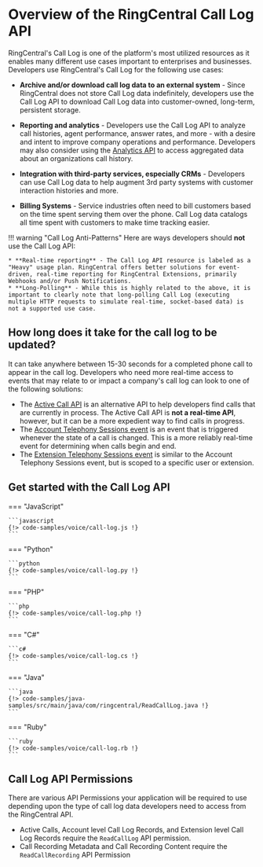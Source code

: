# Overview of the RingCentral Call Log API

RingCentral's Call Log is one of the platform's most utilized resources as it enables many different use cases important to enterprises and businesses. Developers use RingCentral's Call Log for the following use cases:

* **Archive and/or download call log data to an external system** - Since RingCentral does not store Call Log data indefinitely, developers use the Call Log API to download Call Log data into customer-owned, long-term, persistent storage.

* **Reporting and analytics** - Developers use the Call Log API to analyze call histories, agent performance, answer rates, and more - with a desire and intent to improve company operations and performance. Developers may also consider using the [Analytics API](../../../analytics/) to access aggregated data about an organizations call history. 

* **Integration with third-party services, especially CRMs** - Developers can use Call Log data to help augment 3rd party systems with customer interaction histories and more.

* **Billing Systems** - Service industries often need to bill customers based on the time spent serving them over the phone. Call Log data catalogs all time spent with customers to make time tracking easier.

!!! warning "Call Log Anti-Patterns"
    Here are ways developers should **not** use the Call Log API:

    * **Real-time reporting** - The Call Log API resource is labeled as a "Heavy" usage plan. RingCentral offers better solutions for event-driven, real-time reporting for RingCentral Extensions, primarily Webhooks and/or Push Notifications.
    * **Long-Polling** - While this is highly related to the above, it is important to clearly note that long-polling Call Log (executing multiple HTTP requests to simulate real-time, socket-based data) is not a supported use case.

## How long does it take for the call log to be updated?

It can take anywhere between 15-30 seconds for a completed phone call to appear in the call log. Developers who need more real-time access to events that may relate to or impact a company's call log can look to one of the following solutions:

* The [Active Call API](../../finding-active-calls/) is an alternative API to help developers find calls that are currently in process. The Active Call API is **not a real-time API**, however, but it can be a more expedient way to find calls in progress. 
* The [Account Telephony Sessions event](https://developers.ringcentral.com/api-reference/Account-Telephony-Sessions-Event) is an event that is triggered whenever the state of a call is changed. This is a more reliably real-time event for determining when calls begin and end. 
* The [Extension Telephony Sessions event](https://developers.ringcentral.com/api-reference/Extension-Telephony-Sessions-Event) is similar to the Account Telephony Sessions event, but is scoped to a specific user or extension. 

## Get started with the Call Log API

=== "JavaScript"

    ```javascript
    {!> code-samples/voice/call-log.js !}
    ```

=== "Python"

    ```python
    {!> code-samples/voice/call-log.py !}
    ```
    
=== "PHP"

    ```php
    {!> code-samples/voice/call-log.php !}
    ```

=== "C#"

    ```c#
    {!> code-samples/voice/call-log.cs !}
    ```

=== "Java"

    ```java
    {!> code-samples/java-samples/src/main/java/com/ringcentral/ReadCallLog.java !}
    ```

=== "Ruby"

    ```ruby
    {!> code-samples/voice/call-log.rb !}
    ```    

## Call Log API Permissions

There are various API Permissions your application will be required to use depending upon the type of call log data developers need to access from the RingCentral API.

* Active Calls, Account level Call Log Records, and Extension level Call Log Records require the `ReadCallLog` API permission.
* Call Recording Metadata and Call Recording Content require the `ReadCallRecording` API Permission
